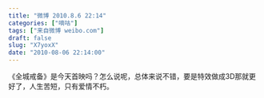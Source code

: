 ```yaml
---
title: "微博 2010.8.6 22:14"
categories: ["嘀咕"]
tags: ["来自微博 weibo.com"]
draft: false
slug: "X7yoxX"
date: "2010-08-06 22:14:00"
---
```


<p>《全城戒备》是今天首映吗？怎么说呢，总体来说不错，要是特效做成3D那就更好了，人生苦短，只有爱情不朽。 ​​​​</p>
